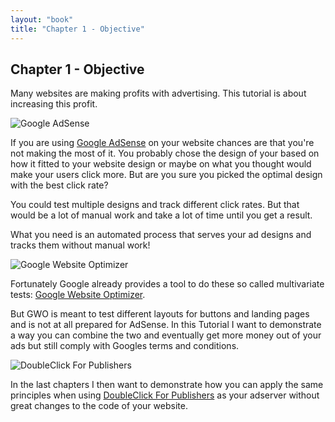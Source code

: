 ```yaml
---
layout: "book"
title: "Chapter 1 - Objective"
---
```

## Chapter 1 - Objective

Many websites are making profits with advertising. This tutorial is about increasing this profit.

![Google AdSense](/dfpadsenseoptimiser/img/google-adsense-logo.gif "Google AdSense logo")

If you are using [Google AdSense](http://www.google.com/adsense "Google AdSense homepage") on your website chances are that you're not making the most of it.
You probably chose the design of your based on how it fitted to your website design or maybe on what
you thought would make your users click more. But are you sure you picked the optimal design with
the best click rate?

You could test multiple designs and track different click rates. But that would be a lot of manual
work and take a lot of time until you get a result.

<script type="text/javascript"><!--
google_ad_client = "ca-pub-5588356258460519";
/* first_ad */
google_ad_slot = "3376802008";
google_ad_width = 300;
google_ad_height = 250;
googel_test = "on";
//-->
</script>
<script type="text/javascript"
src="http://pagead2.googlesyndication.com/pagead/show_ads.js">
</script>

What you need is an automated process that serves your ad designs and tracks them without manual work!

![Google Website Optimizer](/dfpadsenseoptimiser/img/google-website-optimizer-logo.gif "Google Website Optimizer logo")

Fortunately Google already provides a tool to do these so called multivariate tests: [Google Website
Optimizer](http://www.google.com/websiteoptimizer "Google Website Optimizer homepage").

But GWO is meant to test different layouts for buttons and landing pages and is not at all prepared
for AdSense. In this Tutorial I want to demonstrate a way you can combine the two and eventually get
more money out of your ads but still comply with Googles terms and conditions.

![DoubleClick For Publishers](/dfpadsenseoptimiser/img/doubleclick-for-publishers-logo.png "DoubleClick For Publishers logo")

In the last chapters I then want to demonstrate how you can apply the same principles when using
[DoubleClick For Publishers](http://www.google.com/admanager "DoubleClick For Publishers homepage") as
your adserver without great changes to the code of your website.
